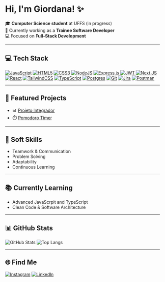 # Hi, I'm Giordana! ✨

🎓 **Computer Science student** at UFFS (in progress)<br/>
🔌 Currently working as a **Trainee Software Developer**<br/>
💻 Focused on **Full-Stack Development**<br/>

---

## 💻 Tech Stack

[![JavaScript](https://img.shields.io/badge/javascript-%23323330.svg?style=for-the-badge&logo=javascript&logoColor=%23F7DF1E)](https://developer.mozilla.org/en-US/docs/Web/JavaScript) [![HTML5](https://img.shields.io/badge/html5-%23E34F26.svg?style=for-the-badge&logo=html5&logoColor=white)](https://developer.mozilla.org/en-US/docs/Web/HTML) [![CSS3](https://img.shields.io/badge/css3-%231572B6.svg?style=for-the-badge&logo=css3&logoColor=white)](https://developer.mozilla.org/en-US/docs/Web/CSS) [![NodeJS](https://img.shields.io/badge/node.js-6DA55F?style=for-the-badge&logo=node.js&logoColor=white)](https://nodejs.org/) [![Express.js](https://img.shields.io/badge/express.js-%23404d59.svg?style=for-the-badge&logo=express&logoColor=%2361DAFB)](https://expressjs.com/) [![JWT](https://img.shields.io/badge/JWT-black?style=for-the-badge&logo=JSON%20web%20tokens)](https://jwt.io/) [![Next JS](https://img.shields.io/badge/Next-black?style=for-the-badge&logo=next.js&logoColor=white)](https://nextjs.org/) [![React](https://img.shields.io/badge/react-%2320232a.svg?style=for-the-badge&logo=react&logoColor=%2361DAFB)](https://reactjs.org/) [![TailwindCSS](https://img.shields.io/badge/tailwindcss-%2338B2AC.svg?style=for-the-badge&logo=tailwind-css&logoColor=white)](https://tailwindcss.com/) [![TypeScript](https://img.shields.io/badge/typescript-%23007ACC.svg?style=for-the-badge&logo=typescript&logoColor=white)](https://www.typescriptlang.org/) [![Postgres](https://img.shields.io/badge/postgres-%23316192.svg?style=for-the-badge&logo=postgresql&logoColor=white)](https://www.postgresql.org/) [![Git](https://img.shields.io/badge/git-%23F05033.svg?style=for-the-badge&logo=git&logoColor=white)](https://git-scm.com/) [![Jira](https://img.shields.io/badge/jira-%230A0FFF.svg?style=for-the-badge&logo=jira&logoColor=white)](https://www.atlassian.com/software/jira) [![Postman](https://img.shields.io/badge/Postman-FF6C37?style=for-the-badge&logo=postman&logoColor=white)](https://www.postman.com/)  

---

## 🚀 Featured Projects

- 📊 [Projeto Integrador](https://github.com/giordanamartins/projeto-integrador)  
- ⏱️ [Pomodoro Timer](https://github.com/giordanamartins/pomodoro-timer)  

---

## 🧠 Soft Skills

- Teamwork & Communication  
- Problem Solving  
- Adaptability  
- Continuous Learning  

---

## 📚 Currently Learning

- Advanced JavaScrpit and TypeScript
- Clean Code & Software Architecture  

---

## 📊 GitHub Stats

![GitHub Stats](https://github-readme-stats.vercel.app/api?username=giordanamartins&theme=transparent&hide_border=false&include_all_commits=false&count_private=false&layout=compact) ![Top Langs](https://github-readme-stats.vercel.app/api/top-langs/?username=giordanamartins&theme=transparent&hide_border=false&include_all_commits=false&count_private=false&layout=compact)

---

## 🌐 Find Me

[![Instagram](https://img.shields.io/badge/Instagram-%23E4405F.svg?logo=Instagram&logoColor=white)](https://instagram.com/giordanakm) [![LinkedIn](https://img.shields.io/badge/LinkedIn-%230077B5.svg?logo=linkedin&logoColor=white)](https://linkedin.com/in/giordana-martins)
